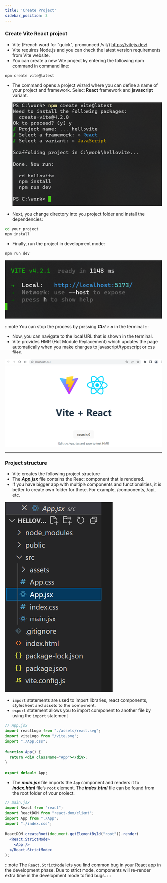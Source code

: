 ```yaml
---
title: 'Create Project'
sidebar_position: 3
---
```

### Create Vite React project
- Vite (French word for "quick", pronounced /vit/) https://vitejs.dev/
- Vite requires Node.js and you can check the latest version requirements from Vite website.
- You can create a new Vite project by entering the following npm command in command line:

```bash
npm create vite@latest
```
- The command opens a project wizard where you can define a name of your project and framework. Select **React** framework and  **javascript** variant.

  ![Vite project](./img/create_vite1.png)

- Next, you change directory into you project folder and install the dependencies:

```bash
cd your_project
npm install
```
- Finally, run the project in development mode:
```bash
npm run dev
```

![Vite Project](./img/create_vite2.png)

:::note
You can stop the process by pressing **_Ctrl + c_** in the terminal
:::
- Now, you can navigate to the local URL that is shown in the terminal.
- Vite provides HMR (Hot Module Replacement) which updates the page automatically when you make changes to javascript/typescript or css files.

![Vite Project](./img/vite_browser.png)

---
### Project structure

- Vite creates the following project structure
- The **_App.jsx_** file contains the React component that is rendered.
- If you have bigger app with multiple components and functionalities, it is better to create own folder for these. For example, /components, /api, etc.

![Project structure](./img/vite_project.png)


- `import` statements are used to import libraries, react components, stylesheet and assets to the component.
- `export` statement allows you to import component to another file by using the `import` statement

```jsx
// App.jsx
import reactLogo from "./assets/react.svg";
import viteLogo from "/vite.svg";
import "./App.css";

function App() {
  return <div className="App"></div>;
}

export default App;
```
- The **_main.jsx_** file imports the `App` component and renders it to **_index.html_** file’s `root` element. The **_index.html_** file can be found from the root folder of your project.

```jsx
// main.jsx
import React from "react";
import ReactDOM from "react-dom/client";
import App from "./App";
import "./index.css";

ReactDOM.createRoot(document.getElementById("root")).render(
  <React.StrictMode>
    <App />
  </React.StrictMode>
);
```
:::note
The `React.StrictMode` lets you find common bug in your React app in the development phase. Due to strict mode, components will re-render extra time in the development mode to find bugs.
:::